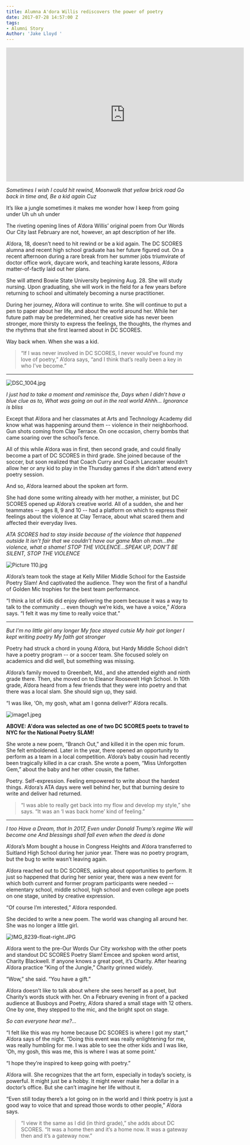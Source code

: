 ```yaml
---
title: Alumna A'dora Willis rediscovers the power of poetry
date: 2017-07-28 14:57:00 Z
tags:
- Alumni Story
Author: 'Jake Lloyd '
---
```


<iframe width="640" height="360" src="https://www.youtube.com/embed/RMfCPTJs4WQ" frameborder="0" allowfullscreen></iframe>

*Sometimes I wish I could hit rewind,
Moonwalk that yellow brick road
Go back in time and,
Be a kid again
Cuz*

It’s like a jungle sometimes it makes me wonder how I keep from going under
Uh uh uh under

The riveting opening lines of A’dora Willis’ original poem from Our Words Our City last February are not, however, an apt description of her life.

A’dora, 18, doesn’t need to hit rewind or be a kid again. The DC SCORES alumna and recent high school graduate has her future figured out. On a recent afternoon during a rare break from her summer jobs triumvirate of doctor office work, daycare work, and teaching karate lessons, A’dora matter-of-factly laid out her plans.

She will attend Bowie State University beginning Aug. 28. She will study nursing. Upon graduating, she will work in the field for a few years before returning to school and ultimately becoming a nurse practitioner.

During her journey, A’dora will continue to write. She will continue to put a pen to paper about her life, and about the world around her. While her future path may be predetermined, her creative side has never been stronger, more thirsty to express the feelings, the thoughts, the rhymes and the rhythms that she first learned about in DC SCORES.

Way back when. When she was a kid.

> “If I was never involved in DC SCORES, I never would’ve found my love of poetry,” A’dora says, “and I think that’s really been a key in who I’ve become.”

---

![DSC_1004.jpg](/uploads/DSC_1004.jpg)

*I just had to take a moment and reminisce the,
Days when I didn’t have a blue clue as to,
What was going on out in the real world
Ahhh… Ignorance is bliss*

Except that A’dora and her classmates at Arts and Technology Academy did know what was happening around them -- violence in their neighborhood. Gun shots coming from Clay Terrace. On one occasion, cherry bombs that came soaring over the school’s fence.

All of this while A’dora was in first, then second grade, and could finally become a part of DC SCORES in third grade. She joined because of the soccer, but soon realized that Coach Curry and Coach Lancaster wouldn’t allow her or any kid to play in the Thursday games if she didn’t attend every poetry session.

And so, A’dora learned about the spoken art form.

She had done some writing already with her mother, a minister, but DC SCORES opened up A’dora’s creative world. All of a sudden, she and her teammates -- ages 8, 9 and 10 -- had a platform on which to express their feelings about the violence at Clay Terrace, about what scared them and affected their everyday lives.

*ATA SCORES had to stay inside
because of the violence that happened outside
It isn’t fair that we couldn’t have our game
Man oh man…the violence, what a shame!
STOP THE VIOLENCE…SPEAK UP, DON’T BE SILENT,
STOP THE VIOLENCE*

![Picture 110.jpg](/uploads/Picture%20110.jpg)

A’dora’s team took the stage at Kelly Miller Middle School for the Eastside Poetry Slam! And captivated the audience. They won the first of a handful of Golden Mic trophies for the best team performance.

“I think a lot of kids did enjoy delivering the poem because it was a way to talk to the community  … even though we’re kids, we have a voice,” A’dora says. “I felt it was my time to really voice that.”

---

*But I’m no little girl any longer
My face stayed cutsie
My hair got longer
I kept writing poetry
My faith got stronger*

Poetry had struck a chord in young A’dora, but Hardy Middle School didn’t have a poetry program -- or a soccer team. She focused solely on academics and did well, but something was missing.

A’dora’s family moved to Greenbelt, Md., and she attended eighth and ninth grade there. Then, she moved on to Eleanor Roosevelt High School. In 10th grade, A’dora heard from a few friends that they were into poetry and that there was a local slam. She should sign up, they said.

“I was like, ‘Oh, my gosh, what am I gonna deliver?’ A’dora recalls.

![image1.jpeg](/uploads/image1.jpeg)

**ABOVE: A'dora was selected as one of two DC SCORES poets to travel to NYC for the National Poetry SLAM!**

She wrote a new poem, “Branch Out,” and killed it in the open mic forum. She felt emboldened. Later in the year, there opened an opportunity to perform as a team in a local competition. A’dora’s baby cousin had recently been tragically killed in a car crash. She wrote a poem, “Miss Unforgotten Gem,” about the baby and her other cousin, the father.

Poetry. Self-expression. Feeling empowered to write about the hardest things. A’dora’s ATA days were well behind her, but that burning desire to write and deliver had returned.

> “I was able to really get back into my flow and develop my style,” she says. “It was an ‘I was back home’ kind of feeling.”

---

*I too Have a Dream,
that
In 2017,
Even under Donald Trump’s regime
We will become one
And blessings shall fall even when the deed is done*

A’dora’s Mom bought a house in Congress Heights and A’dora transferred to Suitland High School during her junior year. There was no poetry program, but the bug to write wasn’t leaving again.

A’dora reached out to DC SCORES, asking about opportunities to perform. It just so happened that during her senior year, there was a new event for which both current and former program participants were needed -- elementary school, middle school, high school and even college age poets on one stage, united by creative expression.

“Of course I’m interested,” A’dora responded.

She decided to write a new poem. The world was changing all around her. She was no longer a little girl.

![IMG_8239-float-right.JPG](/uploads/IMG_8239-float-right.JPG)

A’dora went to the pre-Our Words Our City workshop with the other poets and standout DC SCORES Poetry Slam! Emcee and spoken word artist, Charity Blackwell. If anyone knows a great poet, it’s Charity. After hearing A’dora practice “King of the Jungle,” Charity grinned widely.

“Wow,” she said. “You have a gift.”

A’dora doesn’t like to talk about where she sees herself as a poet, but Charity’s words stuck with her. On a February evening in front of a packed audience at Busboys and Poetry, A’dora shared a small stage with 12 others. One by one, they stepped to the mic, and the bright spot on stage.

*So can everyone hear me?...*

“I felt like this was my home because DC SCORES is where I got my start,” A’dora says of the night. “Doing this event was really enlightening for me, was really humbling for me. I was able to see the other kids and I was like, ‘Oh, my gosh, this was me, this is where I was at some point.’

“I hope they’re inspired to keep going with poetry.”

A’dora will. She recognizes that the art form, especially in today’s society, is powerful. It might just be a hobby. It might never make her a dollar in a doctor’s office. But she can’t imagine her life without it.

“Even still today there’s a lot going on in the world and I think poetry is just a good way to voice that and spread those words to other people,” A’dora says.

> “I view it the same as I did (in third grade),” she adds about DC SCORES. “It was a home then and it’s a home now. It was a gateway then and it’s a gateway now.”